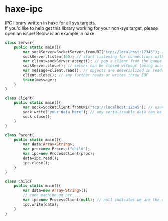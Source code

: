 # haxe-ipc
IPC library written in haxe for all [sys targets](https://haxe.org/manual/std-sys.html).  
If you'd like to help get this library working for your non-sys target, please open an issue!
Below is an example in haxe.
```haxe
class Server{
    public static main(){
        var sockServer=SocketServer.fromURI("tcp://localhost:12345"); // only tcp works at the moment, udp on c++
        sockServer.listen(100); // start listening for connections with a 100 length queue
        var client=sockServer.accept(); // pop a client from the queue
        sockServer.close(); // server can be closed without losing accepted clients
        var message=client.read(); // objects are deserialized in read()
        client.close(); // any further reads or writes throw EOF
        trace(message); 
    }
}
```
```haxe
class Client{
    public static main(){
        var sock=SocketClient.fromURI("tcp://localhost:12345"); // usually the uri is the same
        sock.write("your data here"); // any serializeable data can be sent without explicit declaration via reflection
        sock.close();
    }
}
```
```haxe
class Parent{
    public static main(){
        var data:Array<String>;
        var proc=new Process("child");
        var ipc=new ProcessClient(proc);
        data=ipc.read();
        ipc.close();
    }
}
```
```haxe
class Child{
    public static main(){
        var data=new Array<String>();
        // code machine go brr ...
        var ipc=new ProcessClient(null); // null indicates we are the child process
        ipc.write(data);
    }
}
